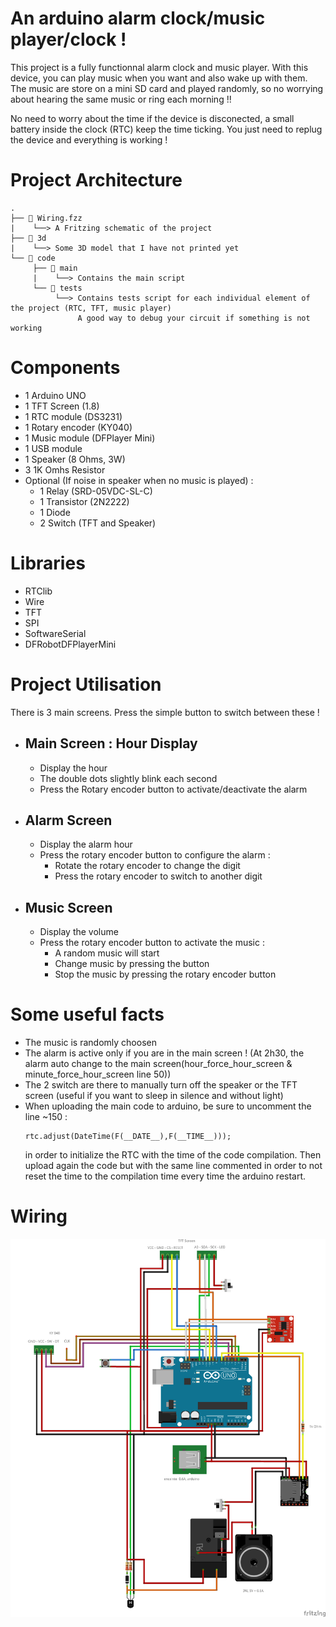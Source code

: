 # An arduino alarm clock/music player/clock !
This project is a fully functionnal alarm clock and music player. With this device, you can play music when you want and also wake up with them. The music are store on a mini SD card and played randomly, so no worrying about hearing the same music or ring each morning !!

No need to worry about the time if the device is disconected, a small battery inside the clock (RTC) keep the time ticking. You just need to replug the device and everything is working !

# Project Architecture

```
.
├── 📄 Wiring.fzz
|    └──> A Fritzing schematic of the project
├── 📁 3d
|    └──> Some 3D model that I have not printed yet
└── 📁 code
     ├── 📁 main
     |    └──> Contains the main script
     └── 📁 tests
          └──> Contains tests script for each individual element of the project (RTC, TFT, music player)
               A good way to debug your circuit if something is not working
```

# Components
- 1 Arduino UNO
- 1 TFT Screen (1.8) 
- 1 RTC module (DS3231)
- 1 Rotary encoder (KY040)
- 1 Music module (DFPlayer Mini)
- 1 USB module
- 1 Speaker (8 Ohms, 3W)
- 3 1K Omhs Resistor
- Optional (If noise in speaker when no music is played) :
    - 1 Relay (SRD-05VDC-SL-C)
    - 1 Transistor (2N2222)
    - 1 Diode
    - 2 Switch (TFT and Speaker)

# Libraries
- RTClib
- Wire
- TFT
- SPI
- SoftwareSerial
- DFRobotDFPlayerMini


# Project Utilisation
There is 3 main screens. Press the simple button to switch between these !
- ## Main Screen : Hour Display
    - Display the hour
    - The double dots slightly blink each second
    - Press the Rotary encoder button to activate/deactivate the alarm
- ## Alarm Screen
    - Display the alarm hour
    - Press the rotary encoder button to configure the alarm : 
        - Rotate the rotary encoder to change the digit
        - Press the rotary encoder to switch to another digit
- ## Music Screen
    - Display the volume
    - Press the rotary encoder button to activate the music :
        - A random music will start
        - Change music by pressing the button
        - Stop the music by pressing the rotary encoder button


# Some useful facts
- The music is randomly choosen
- The alarm is active only if you are in the main screen ! (At 2h30, the alarm auto change to the main screen(hour_force_hour_screen & minute_force_hour_screen line 50))
- The 2 switch are there to manually turn off the speaker or the TFT screen (useful if you want to sleep in silence and without light)
- When uploading the main code to arduino, be sure to uncomment the line ~150 :
  ```arduino
  rtc.adjust(DateTime(F(__DATE__),F(__TIME__)));
  ```
  in order to initialize the RTC with the time of the code compilation. Then upload again the code but with the same line commented in order to not reset the time to the compilation time every time the arduino restart.

# Wiring
![Wiring](wiring.PNG)
